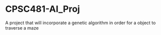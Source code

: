 # CPSC481-AI_Proj
A project that will incorporate a genetic algorithm in order for a object to traverse a maze
